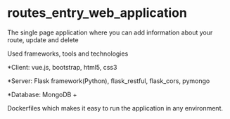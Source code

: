 # routes_entry_web_application
The single page application where you can add information about your route, update and delete

Used frameworks, tools and technologies

*Client: vue.js, bootstrap, html5, css3

*Server: Flask framework(Python), flask_restful, flask_cors, pymongo

*Database: MongoDB
+

Dockerfiles which makes it easy to run the application in any environment.
